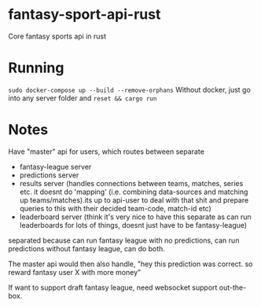 # fantasy-sport-api-rust
Core fantasy sports api in rust

# Running
`sudo docker-compose up --build --remove-orphans`
Without docker, just go into any server folder and `reset && cargo run`

# Notes
Have "master" api for users, which routes between separate
- fantasy-league server
- predictions server
- results server (handles connections between teams, matches, series etc. it doesnt do 'mapping' (i.e. combining data-sources and matching up teams/matches).its up to api-user to deal with that shit and prepare queries to this with their decided team-code, match-id etc)
- leaderboard server (think it's very nice to have this separate as can run leaderboards for lots of things, doesnt just have to be fantasy-league)

separated because can run fantasy league with no predictions, can run predictions without fantasy league, can do both.

The master api would then also handle, "hey this prediction was correct. so reward fantasy user X with more money"

If want to support draft fantasy league, need websocket support out-the-box.

